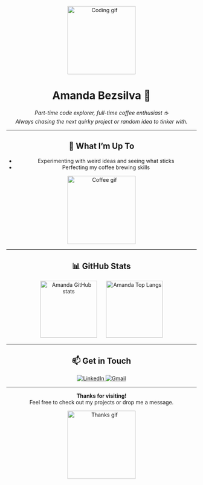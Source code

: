 <p align="center">
    <img src="https://media.giphy.com/media/v1.Y2lkPWVjZjA1ZTQ3MDA5cXR5czl0cTVqMWE2MmNzeDRia3BqZnNueTQxbzBlbDAxcHFwYiZlcD12MV9naWZzX3NlYXJjaCZjdD1n/Pb0d5MsNSeGoA2v1zv/giphy.gif" alt="Coding gif" width="180"/>
</p>

<h1 align="center">Amanda Bezsilva 🐣</h1>

<p align="center">
    <em>Part-time code explorer, full-time coffee enthusiast ☕<br>
    Always chasing the next quirky project or random idea to tinker with.</em>
</p>

---

<h2 align="center">🍄 What I’m Up To</h2>

<ul align="center">
    <li>Experimenting with weird ideas and seeing what sticks</li>
    <li>Perfecting my coffee brewing skills</li>
</ul>

<p align="center">
    <img src="https://media.giphy.com/media/v1.Y2lkPTc5MGI3NjExdWJkYzl2c2F1M3hrNXF6dHVpZGk3MjcxMzAwbm94NG1zMXFpbGZhdyZlcD12MV9naWZzX3NlYXJjaCZjdD1n/k8kITi9SAwe9JWbUaH/giphy.gif" alt="Coffee gif" width="180"/>
</p>

---

<h2 align="center">📊 GitHub Stats</h2>

<p align="center">
    <img src="https://github-readme-stats.vercel.app/api?username=Amandabezsiv&show_icons=true&theme=tokyonight&hide_rank=true" alt="Amanda GitHub stats" height="150" style="margin-right: 20px;" />
    <img src="https://github-readme-stats.vercel.app/api/top-langs/?username=Amandabezsiv&layout=compact&theme=tokyonight" alt="Amanda Top Langs" height="150" />
</p>

---

<h2 align="center">📫 Get in Touch</h2>

<p align="center">
    <a href="https://www.linkedin.com/in/amandabezsilv/">
        <img src="https://img.shields.io/badge/LinkedIn-0077B5?style=for-the-badge&logo=linkedin&logoColor=white" alt="LinkedIn"/>
    </a>
    <a href="mailto:amandabezsilv@gmail.com">
        <img src="https://img.shields.io/badge/Gmail-D14836?style=for-the-badge&logo=gmail&logoColor=white" alt="Gmail"/>
    </a>
</p>

---

<p align="center">
    <strong>Thanks for visiting!</strong><br>
    Feel free to check out my projects or drop me a message.
</p>

<p align="center">
    <img src="https://media.giphy.com/media/v1.Y2lkPWVjZjA1ZTQ3cWMxZWdia29tZzFpNWxhZTR2NTFscnA4aTV4OWljNm82c2drOHloZSZlcD12MV9naWZzX3NlYXJjaCZjdD1n/DQRVCG4aeKovIGRnSQ/giphy.gif" alt="Thanks gif" width="180"/>
</p>
